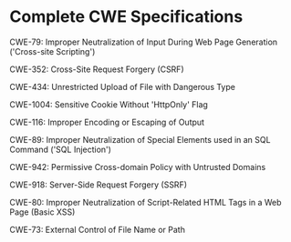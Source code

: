 

# Complete CWE Specifications

CWE-79: Improper Neutralization of Input During Web Page Generation ('Cross-site Scripting')

CWE-352: Cross-Site Request Forgery (CSRF)

CWE-434: Unrestricted Upload of File with Dangerous Type

CWE-1004: Sensitive Cookie Without 'HttpOnly' Flag

CWE-116: Improper Encoding or Escaping of Output

CWE-89: Improper Neutralization of Special Elements used in an SQL Command ('SQL Injection')

CWE-942: Permissive Cross-domain Policy with Untrusted Domains

CWE-918: Server-Side Request Forgery (SSRF)

CWE-80: Improper Neutralization of Script-Related HTML Tags in a Web Page (Basic XSS)

CWE-73: External Control of File Name or Path